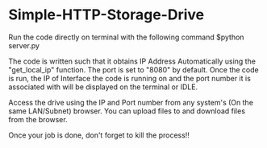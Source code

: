 # Simple-HTTP-Storage-Drive
Run the code directly on terminal with the following command
$python server.py

The code is written such that it obtains IP Address Automatically using the "get_local_ip" function. The port is set to "8080" by default. Once the code is run, the IP of Interface the code is running on and the port number it is associated with will be displayed on the terminal or IDLE.

Access the drive using the IP and Port number from any system's (On the same LAN/Subnet) browser.
You can upload files to and download files from the browser.

Once your job is done, don't forget to kill the process!!
